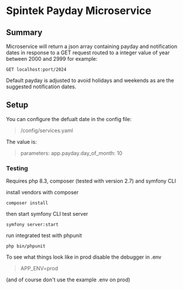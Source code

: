 # Spintek Payday Microservice

## Summary 

Microservice will return a json array containing payday and notification dates
in response to a GET request routed to a integer value of year between 2000 and 2999
for example:
```
GET localhost:port/2024 
```
Default payday is adjusted to avoid holidays and weekends as are the suggested notification dates.
## Setup

You can configure the defualt date in the config file:

>/config/services.yaml

The value is:
>parameters: app.payday.day_of_month: 10

### Testing
Requires php 8.3, composer (tested with version 2.7) and symfony CLI 

install vendors with composer 

```composer install```

then start symfony CLI test server

```symfony server:start```

run integrated test with phpunit

```php bin/phpunit```

To see what things look like in prod disable the debugger in .env 

>APP_ENV=prod

(and of course don't use the example .env on prod)
